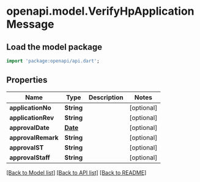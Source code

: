 # openapi.model.VerifyHpApplicationMessage

## Load the model package
```dart
import 'package:openapi/api.dart';
```

## Properties
Name | Type | Description | Notes
------------ | ------------- | ------------- | -------------
**applicationNo** | **String** |  | [optional] 
**applicationRev** | **String** |  | [optional] 
**approvalDate** | [**Date**](Date.md) |  | [optional] 
**approvalRemark** | **String** |  | [optional] 
**approvalST** | **String** |  | [optional] 
**approvalStaff** | **String** |  | [optional] 

[[Back to Model list]](../README.md#documentation-for-models) [[Back to API list]](../README.md#documentation-for-api-endpoints) [[Back to README]](../README.md)


